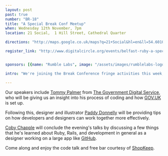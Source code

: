 ```yaml
---
layout: post
past: true
number: "BR-18"
title: "A Special Break Conf Meetup"
when: Wednesday 12th November, 7pm
location: 21 Social,  1 Hill Street, Cathedral Quarter

directions: "http://maps.google.co.uk/maps?q=21+Social&hl=en&ll=54.601095,-5.926309&spn=0.01018,0.025921&sll=54.592891,-5.929399&sspn=0.010182,0.025921&oq=21+social&vpsrc=6&hq=21+Social&t=m&z=16"

register_link: "http://www.digitalcircle.org/events/belfast-ruby-a-special-break-conf-meetup"


sponsors: [{name: "Rumble Labs", image: "/assets/images/rumblelabs-logo.png", link: "http://rumblelabs.com"}, {name: "Shopkeep", image: "/assets/images/shopkeeppos-logo.png", link: "http://shopkeep.com"}, {name: "Nuu", image: "/assets/images/nuu-logo.png", link: "http://nuu.in"}]

intro: "We're joining the Break Conference fringe activities this week, as we'll be hosting a series of lightening talks, kicking off at 7pm on Wednesday 12th November at 21 Social. The meetup is open to everyone so don't worry if you haven't scooped up a ticket for Break. If you're interested in Ruby, Rails or just want to discuss code over a few drinks, come along!"

---
```


Our speakers include [Tommy Palmer](https://twitter.com/tommypalm) from [The Government Digital Service](https://gds.blog.gov.uk/), who will be giving us an insight into his process of coding and how [GOV.UK](https://www.gov.uk/) is set up.

Following this, designer and illustrator [Paddy Donnelly](https://twitter.com/paddydonnelly) will be providing tips on how developers and designers can work together more effectively.

[Coby Chapple](https://twitter.com/cobyism) will conclude the evening's talks by discussing a few things that he's learned about Ruby, Rails, and development in general as a designer working on a large app like [GitHub](http://github.com).

Come along and enjoy the code talk and free bar courtesy of [ShopKeep](http://www.shopkeep.com/).





